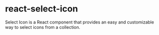 # react-select-icon
Select Icon is a React component that provides an easy and customizable way to select icons from a collection.
